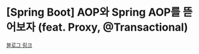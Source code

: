 # [Spring Boot] AOP와 Spring AOP를 뜯어보자 (feat. Proxy, @Transactional)

[블로그 링크](https://hogwart-scholars.tistory.com/entry/Spring-Boot-AOP%EC%99%80-Spring-AOP%EB%A5%BC-%EB%9C%AF%EC%96%B4%EB%B3%B4%EC%9E%90-feat-Proxy)